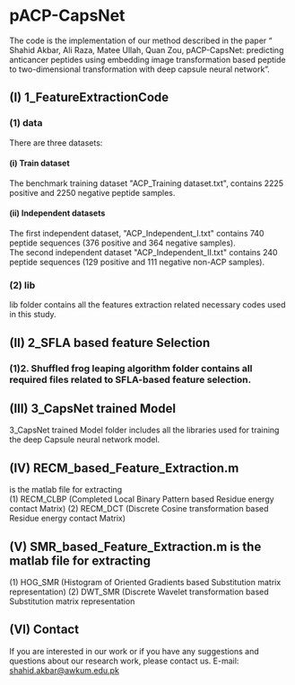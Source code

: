 # pACP-CapsNet 
The code is the implementation of our method described in the paper “ Shahid Akbar, Ali Raza, Matee Ullah, Quan Zou, pACP-CapsNet: predicting anticancer peptides using embedding image transformation based peptide to two-dimensional transformation with deep capsule neural network”.
## (I) 1_FeatureExtractionCode
### (1)	data
There are three datasets:
#### (i)	Train dataset
The benchmark training dataset "ACP_Training dataset.txt", contains 2225 positive and 2250 negative peptide samples.
#### (ii)	Independent datasets
The first independent dataset, "ACP_Independent_I.txt" contains 740  peptide sequences (376 positive and 364 negative samples). <br />
The second independent dataset "ACP_Independent_II.txt" contains 240 peptide sequences (129 positive and 111 negative non-ACP samples). <br />
### (2)	lib
lib folder contains all the features extraction related necessary codes used in this study.<br />
## (II)	2_SFLA based feature Selection
### (1)2.	Shuffled frog leaping algorithm folder contains all required files related to SFLA-based feature selection.
## (III)	3_CapsNet trained Model
3_CapsNet trained Model folder includes all the libraries used for training the deep Capsule neural network model.
## (IV)	RECM_based_Feature_Extraction.m
is the matlab file for extracting <br />
(1) 	RECM_CLBP (Completed Local Binary Pattern based Residue energy contact Matrix)
(2)	RECM_DCT (Discrete Cosine transformation based Residue energy contact Matrix) <br />
## (V) SMR_based_Feature_Extraction.m is the matlab file for extracting <br />

(1) HOG_SMR (Histogram of Oriented Gradients based Substitution matrix representation)
(2) DWT_SMR (Discrete Wavelet transformation based Substitution matrix representation 
 <br />

## (VI)	Contact
If you are interested in our work or if you have any suggestions and questions about our research work, please contact us. E-mail: shahid.akbar@awkum.edu.pk
